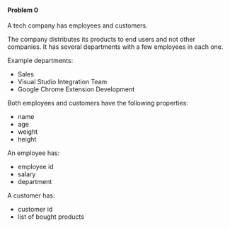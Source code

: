 #### Problem 0

A tech company has employees and customers.

The company distributes its products to end users and not other companies.
It has several departments with a few employees in each one.

Example departments:
- Sales
- Visual Studio Integration Team
- Google Chrome Extension Development

Both employees and customers have the following properties:
- name
- age
- weight
- height

An employee has:
- employee id
- salary
- department

A customer has:
- customer id
- list of bought products

